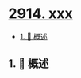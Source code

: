 # [2914. xxx](https://github.com/Tdahuyou/TNotes.leetcode/tree/main/notes/2914.%20xxx)

<!-- region:toc -->

- [1. 📝 概述](#1--概述)

<!-- endregion:toc -->

## 1. 📝 概述
